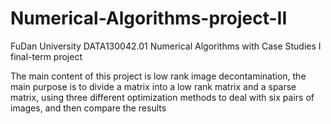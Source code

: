 # Numerical-Algorithms-project-II
FuDan University DATA130042.01 Numerical Algorithms with Case Studies I final-term project

The main content of this project is low rank image decontamination, the main purpose is to divide a matrix into a low rank matrix and a sparse matrix, using three different optimization methods to deal with six pairs of images, and then compare the results
